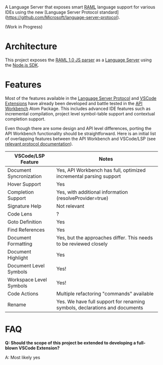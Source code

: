 A Language Server that exposes smart [RAML](http://raml.org/) language support for various IDEs
using the new [Language Server Protocol standard] (https://github.com/Microsoft/language-server-protocol).

(Work in Progress)

# Architecture

This project exposes the [RAML 1.0 JS parser](https://github.com/raml-org/raml-js-parser-2)
as a [Language Server](https://github.com/Microsoft/language-server-protocol) using the [Node.js SDK](https://github.com/Microsoft/vscode-languageserver-node).

# Features

Most of the features available in the [Language Server Protocol](https://github.com/Microsoft/language-server-protocol) and [VSCode Extensions](https://code.visualstudio.com/docs/extensions/overview) have already been developed and battle tested in the [API Workbench](http://apiworkbench.com/) Atom Package. This includes advanced IDE features such as incremental compilation, project level symbol-table support and contextual completion support.

Even though there are some design and API level differences, porting the API Workbench functionality should be straightforward.
Here is an initial list of overlapping features between the API Workbench and VSCode/LSP (see [relevant protocol documentation](https://github.com/Microsoft/language-server-protocol/blob/master/protocol.md#initialize-request)).


| VSCode/LSP Feature | Notes |
|--------------------|-------|
|Document Syncronization|Yes, API Workbench has full, optimized incremental parsing support|
|Hover Support|Yes|
|Completion Support| Yes, with additional information (resolveProvider=true)|
|Signature Help|Not relevant|
|Code Lens|?|
|Goto Definition|Yes|
|Find References|Yes|
|Document Formatting|Yes, but the approaches differ. This needs to be reviewed closely|
|Document Highlight|Yes|
|Document Level Symbols|Yes!|
|Workspace Level Symbols|Yes!|
|Code Actions|Multiple refactoring "commands" available|
|Rename|Yes. We have full support for renaming symbols, declarations and documents|

# FAQ

**Q: Should the scope of this project be extended to developing a full-blown VSCode Extension?**

A: Most likely yes
